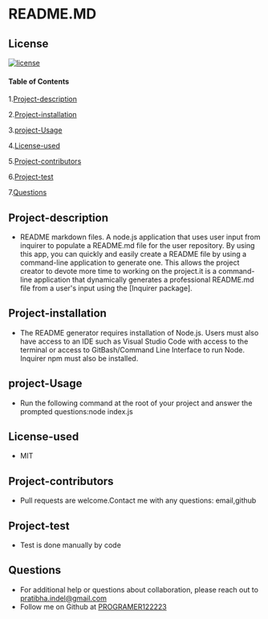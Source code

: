 # README.MD
  
  ## License 
  [![license](https://img.shields.io/badge/license-MIT-blue)](https://shields.io)

  #### Table of Contents
   1.[Project-description](#project-description)

   2.[Project-installation](#project-installation)

   3.[project-Usage](#project-Usage)

   4.[License-used](#license-used)

   5.[Project-contributors](#project-contributors)

   6.[Project-test](#project-test)

   7.[Questions](#questions)
  
   ## Project-description
   * README markdown files. A node.js application that uses user input from inquirer to populate a README.md file for the user repository. By using this app, you can quickly and easily create a README file by using a command-line application to generate one. This allows the project creator to devote more time to working on the project.it is a command-line application that dynamically generates a professional README.md file from a user's input using the [Inquirer package].

   
   ## Project-installation
   * The README generator requires installation of Node.js. Users must also have access to an IDE such as Visual Studio Code         with access to the terminal or access to GitBash/Command Line Interface to run Node. Inquirer npm must also be installed.
   
   
   ## project-Usage
   * Run the following command at the root of your project and answer the prompted questions:node index.js
   
  
   ## License-used
   * MIT

    
   ## Project-contributors
   * Pull requests are welcome.Contact me with any questions: email,github


  
   ## Project-test
   *  Test is done manually by code

   ## Questions
   * For additional help or questions about collaboration, please reach out to pratibha.indel@gmail.com
   * Follow me on Github at [PROGRAMER122223](http://github.com/PROGRAMER122223)